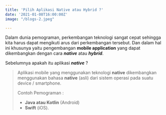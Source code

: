 ```yaml
---
title: 'Pilih Aplikasi Native atau Hybrid ?'
date: '2021-01-08T16:00:00Z'
image: "/blogs-2.jpeg"

---
```

Dalam dunia pemograman, perkembangan teknologi sangat cepat sehingga kita harus dapat mengikuti arus dari perkembangan tersebut. Dan dalam hal ini khusunya yaitu pengembangan **mobile application** yang dapat dikembangkan dengan cara **_native_** atau **_hybrid_**.

Sebelumnya apakah itu aplikasi **_native_** ?

> Aplikasi mobile yang menggunakan teknologi **native** dikembangkan menggunakan bahasa **native** (asli) dari sistem operasi pada suatu device / smartphone. 
>
> Contoh Pemograman : 
>
> * **Java atau Kotlin** (Android) 
> * **Swift** (iOS).
